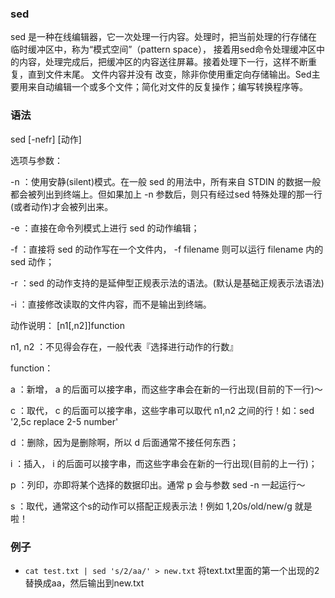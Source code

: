 ### sed
sed 是一种在线编辑器，它一次处理一行内容。处理时，把当前处理的行存储在临时缓冲区中，称为“模式空间”（pattern space），
接着用sed命令处理缓冲区中的内容，处理完成后，把缓冲区的内容送往屏幕。接着处理下一行，这样不断重复，直到文件末尾。
文件内容并没有 改变，除非你使用重定向存储输出。Sed主要用来自动编辑一个或多个文件；简化对文件的反复操作；编写转换程序等。

### 语法
sed [-nefr] [动作]

选项与参数：

-n ：使用安静(silent)模式。在一般 sed 的用法中，所有来自 STDIN 的数据一般都会被列出到终端上。但如果加上 -n 参数后，则只有经过sed 特殊处理的那一行(或者动作)才会被列出来。

-e ：直接在命令列模式上进行 sed 的动作编辑；

-f ：直接将 sed 的动作写在一个文件内， -f filename 则可以运行 filename 内的 sed 动作；

-r ：sed 的动作支持的是延伸型正规表示法的语法。(默认是基础正规表示法语法)

-i ：直接修改读取的文件内容，而不是输出到终端。

动作说明： [n1[,n2]]function

n1, n2 ：不见得会存在，一般代表『选择进行动作的行数』

function：

a ：新增， a 的后面可以接字串，而这些字串会在新的一行出现(目前的下一行)～

c ：取代， c 的后面可以接字串，这些字串可以取代 n1,n2 之间的行！如：sed '2,5c replace 2-5 number'

d ：删除，因为是删除啊，所以 d 后面通常不接任何东西；

i ：插入， i 的后面可以接字串，而这些字串会在新的一行出现(目前的上一行)；

p ：列印，亦即将某个选择的数据印出。通常 p 会与参数 sed -n 一起运行～

s ：取代，通常这个s的动作可以搭配正规表示法！例如 1,20s/old/new/g 就是啦！

### 例子
- `cat test.txt | sed 's/2/aa/' > new.txt` 将text.txt里面的第一个出现的2替换成aa，然后输出到new.txt
